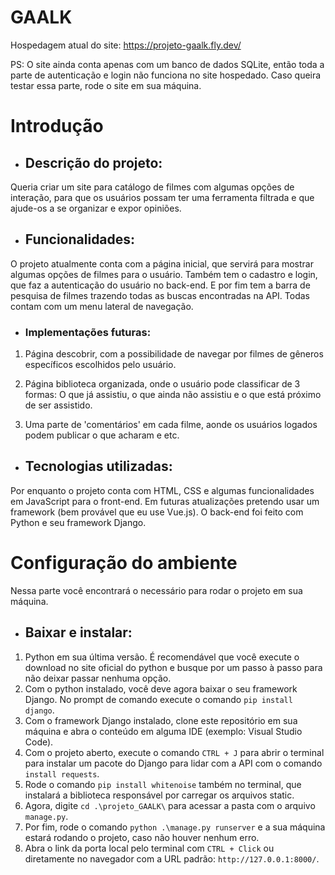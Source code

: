 # GAALK

Hospedagem atual do site: https://projeto-gaalk.fly.dev/

PS:
O site ainda conta apenas com um banco de dados SQLite, então toda a parte de autenticação e login não funciona no site hospedado. Caso queira testar essa parte, rode o site em sua máquina.

# Introdução

- ## Descrição do projeto:
Queria criar um site para catálogo de filmes com algumas opções de interação, para que os usuários possam ter uma ferramenta filtrada e que ajude-os a se organizar e expor opiniões.

- ## Funcionalidades:
O projeto atualmente conta com a página inicial, que servirá para mostrar algumas opções de filmes para o usuário. Também tem o cadastro e login, que faz a autenticação do usuário no back-end.
E por fim tem a barra de pesquisa de filmes trazendo todas as buscas encontradas na API. Todas contam com um menu lateral de navegação.

- ### Implementações futuras:
1. Página descobrir, com a possibilidade de navegar por filmes de gêneros específicos escolhidos pelo usuário.

1. Página biblioteca organizada, onde o usuário pode classificar de 3 formas: O que já assistiu, o que ainda não assistiu e o que está próximo de ser assistido.

2. Uma parte de 'comentários' em cada filme, aonde os usuários logados podem publicar o que acharam e etc.

- ## Tecnologias utilizadas:
Por enquanto o projeto conta com HTML, CSS e algumas funcionalidades em JavaScript para o front-end. Em futuras atualizações pretendo usar um framework (bem provável que eu use Vue.js).
O back-end foi feito com Python e seu framework Django.

# Configuração do ambiente
Nessa parte você encontrará o necessário para rodar o projeto em sua máquina.

- ## Baixar e instalar:
1. Python em sua última versão. É recomendável que você execute o download no site oficial do python e busque por um passo à passo para não deixar passar nenhuma opção.
2. Com o python instalado, você deve agora baixar o seu framework Django. No prompt de comando execute o comando `pip install django`.
3. Com o framework Django instalado, clone este repositório em sua máquina e abra o conteúdo em alguma IDE (exemplo: Visual Studio Code).
4. Com o projeto aberto, execute o comando `CTRL + J` para abrir o terminal para instalar um pacote do Django para lidar com a API com o comando `install requests`.
5. Rode o comando `pip install whitenoise` também no terminal, que instalará a biblioteca responsável por carregar os arquivos static.
6. Agora, digite `cd .\projeto_GAALK\` para acessar a pasta com o arquivo `manage.py`.
7. Por fim, rode o comando `python .\manage.py runserver` e a sua máquina estará rodando o projeto, caso não houver nenhum erro.
8. Abra o link da porta local pelo terminal com `CTRL + Click` ou diretamente no navegador com a URL padrão: `http://127.0.0.1:8000/`.

